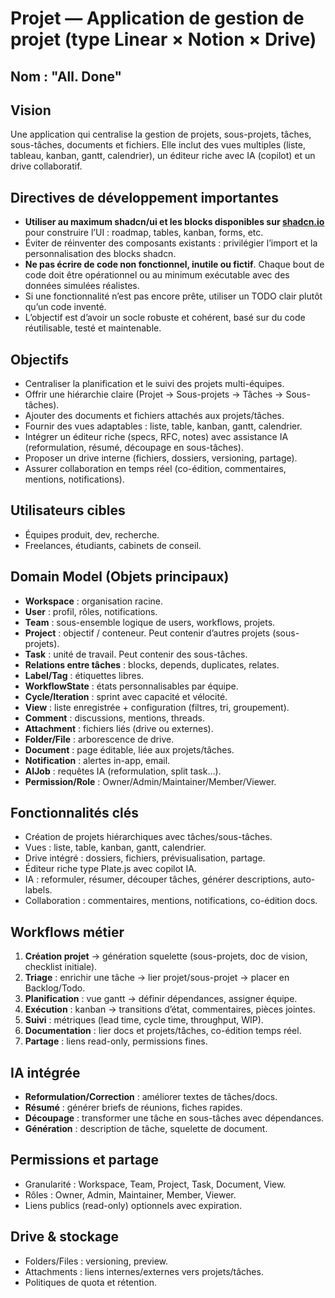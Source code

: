# Projet — Application de gestion de projet (type Linear × Notion × Drive)

## Nom : "All. Done" 

## Vision
Une application qui centralise la gestion de projets, sous-projets, tâches, sous-tâches, documents et fichiers. 
Elle inclut des vues multiples (liste, tableau, kanban, gantt, calendrier), un éditeur riche avec IA (copilot) et un drive collaboratif.

## Directives de développement importantes
- **Utiliser au maximum shadcn/ui et les blocks disponibles sur [shadcn.io](https://shadcn.io/)** pour construire l’UI : roadmap, tables, kanban, forms, etc.  
- Éviter de réinventer des composants existants : privilégier l’import et la personnalisation des blocks shadcn.  
- **Ne pas écrire de code non fonctionnel, inutile ou fictif**. Chaque bout de code doit être opérationnel ou au minimum exécutable avec des données simulées réalistes.  
- Si une fonctionnalité n’est pas encore prête, utiliser un TODO clair plutôt qu’un code inventé.  
- L’objectif est d’avoir un socle robuste et cohérent, basé sur du code réutilisable, testé et maintenable.  

## Objectifs
- Centraliser la planification et le suivi des projets multi-équipes.
- Offrir une hiérarchie claire (Projet → Sous-projets → Tâches → Sous-tâches).
- Ajouter des documents et fichiers attachés aux projets/tâches.
- Fournir des vues adaptables : liste, table, kanban, gantt, calendrier.
- Intégrer un éditeur riche (specs, RFC, notes) avec assistance IA (reformulation, résumé, découpage en sous-tâches).
- Proposer un drive interne (fichiers, dossiers, versioning, partage).
- Assurer collaboration en temps réel (co-édition, commentaires, mentions, notifications).

## Utilisateurs cibles
- Équipes produit, dev, recherche.
- Freelances, étudiants, cabinets de conseil.

## Domain Model (Objets principaux)
- **Workspace** : organisation racine.
- **User** : profil, rôles, notifications.
- **Team** : sous-ensemble logique de users, workflows, projets.
- **Project** : objectif / conteneur. Peut contenir d’autres projets (sous-projets).
- **Task** : unité de travail. Peut contenir des sous-tâches.
- **Relations entre tâches** : blocks, depends, duplicates, relates.
- **Label/Tag** : étiquettes libres.
- **WorkflowState** : états personnalisables par équipe.
- **Cycle/Iteration** : sprint avec capacité et vélocité.
- **View** : liste enregistrée + configuration (filtres, tri, groupement).
- **Comment** : discussions, mentions, threads.
- **Attachment** : fichiers liés (drive ou externes).
- **Folder/File** : arborescence de drive.
- **Document** : page éditable, liée aux projets/tâches.
- **Notification** : alertes in-app, email.
- **AIJob** : requêtes IA (reformulation, split task…).
- **Permission/Role** : Owner/Admin/Maintainer/Member/Viewer.

## Fonctionnalités clés
- Création de projets hiérarchiques avec tâches/sous-tâches.
- Vues : liste, table, kanban, gantt, calendrier.
- Drive intégré : dossiers, fichiers, prévisualisation, partage.
- Éditeur riche type Plate.js avec copilot IA.
- IA : reformuler, résumer, découper tâches, générer descriptions, auto-labels.
- Collaboration : commentaires, mentions, notifications, co-édition docs.

## Workflows métier
1. **Création projet** → génération squelette (sous-projets, doc de vision, checklist initiale).
2. **Triage** : enrichir une tâche → lier projet/sous-projet → placer en Backlog/Todo.
3. **Planification** : vue gantt → définir dépendances, assigner équipe.
4. **Exécution** : kanban → transitions d’état, commentaires, pièces jointes.
5. **Suivi** : métriques (lead time, cycle time, throughput, WIP).
6. **Documentation** : lier docs et projets/tâches, co-édition temps réel.
7. **Partage** : liens read-only, permissions fines.

## IA intégrée
- **Reformulation/Correction** : améliorer textes de tâches/docs.
- **Résumé** : générer briefs de réunions, fiches rapides.
- **Découpage** : transformer une tâche en sous-tâches avec dépendances.
- **Génération** : description de tâche, squelette de document.

## Permissions et partage
- Granularité : Workspace, Team, Project, Task, Document, View.
- Rôles : Owner, Admin, Maintainer, Member, Viewer.
- Liens publics (read-only) optionnels avec expiration.

## Drive & stockage
- Folders/Files : versioning, preview.
- Attachments : liens internes/externes vers projets/tâches.
- Politiques de quota et rétention.